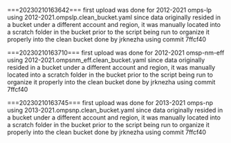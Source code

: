===20230210163642===
first upload was done for 2012-2021 omps-lp using 2012-2021.ompslp.clean_bucket.yaml
since data originally resided in a bucket under a different account and region, it was manually located into a scratch folder in the bucket prior to the script being run to organize it properly into the clean bucket
done by jrknezha using commit 7ffcf40

===20230210163710===
first upload was done for 2012-2021 omsp-nm-eff using 2012-2021.ompsnm_eff.clean_bucket.yaml
since data originally resided in a bucket under a different account and region, it was manually located into a scratch folder in the bucket prior to the script being run to organize it properly into the clean bucket
done by jrknezha using commit 7ffcf40

===20230210163745===
first upload was done for 2013-2021 omps-np using 2013-2021.ompsnp.clean_bucket.yaml
since data originally resided in a bucket under a different account and region, it was manually located into a scratch folder in the bucket prior to the script being run to organize it properly into the clean bucket
done by jrknezha using commit 7ffcf40